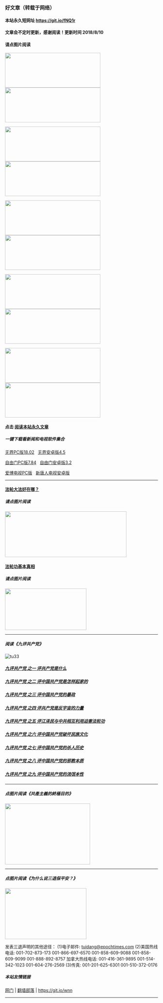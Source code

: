 ### 好文章（转载于网络）

#### 本站永久短网址 https://git.io/fNQ1r 

#### 文章会不定时更新，感谢阅读！更新时间 2018/8/10

#### 请点图片阅读

<a href="https://github.com/suiy6/w3hy/blob/master/README.md"><img src="https://user-images.githubusercontent.com/41253693/43961422-822a7880-9ce7-11e8-9ea1-473f2c29048a.png" width="314"  height="114"></a>
<a href="https://github.com/suiy6/w1hy/blob/master/README.md"><img src="https://user-images.githubusercontent.com/41253693/43950512-0bf5497a-9cc3-11e8-9a89-d0fbd480bf1f.png" width="314"  height="114"></a>

<a href="https://github.com/suiy6/xhy4/blob/master/README.md"><img src="https://user-images.githubusercontent.com/41253693/43952356-483e37ac-9cc8-11e8-8565-ce914b30aded.png" width="314"  height="114"></a>
<a href="https://github.com/suiy6/xhy2/blob/master/README.md"><img src="https://user-images.githubusercontent.com/41253693/43952942-fb6892cc-9cc9-11e8-80a8-51a6862140e0.png" width="314"  height="114"></a>

<a href="https://github.com/suiy6/xihy/blob/master/README.md"><img src="https://user-images.githubusercontent.com/41253693/43949191-61f25088-9cbf-11e8-8fa1-78f12834a45a.png" width="314"  height="114"></a>
<a href="https://github.com/suiy6/w2hy/blob/master/README.md"><img src="https://user-images.githubusercontent.com/41253693/43950058-e636bc56-9cc1-11e8-8f0a-389f13dcb5aa.png" width="314"  height="114"></a>

<a href="https://github.com/suiy6/thy/blob/master/README.md"><img src="https://user-images.githubusercontent.com/41253693/43954941-ddf68c4c-9cd0-11e8-8c40-dec9e9be9d7a.png" width="314"  height="114"></a>
<a href="https://github.com/suiy6/fhy/blob/master/README.md"><img src="https://user-images.githubusercontent.com/41253693/43955269-ed98e6d0-9cd1-11e8-9ac1-ce9f174f7ce4.png" width="314"  height="114"></a>

<a href="https://github.com/suiy6/ghy/blob/master/README.md"><img src="https://user-images.githubusercontent.com/41253693/43955609-932aeebc-9cd3-11e8-9860-f649524b57f5.png" width="314"  height="114"></a>
<a href="https://github.com/suiy6/xhy1/blob/master/README.md"><img src="https://user-images.githubusercontent.com/41253693/43956319-4a5bcc26-9cd6-11e8-85be-f614342ad0a9.png" width="314"  height="114"></a>

#### 点击 [阅读本站永久文章](https://github.com/issues)

##### 一键下载看新闻和电视软件集合

<a href="https://github.com/gfw-breaker/nogfw/blob/master/binary/u1802.zip?raw=true" targe="_blank">无界PC版18.02</a> &nbsp; 
<a href="https://github.com/gfw-breaker/nogfw/blob/master/binary/um4.5.apk?raw=true" targe="_blank">无界安卓版4.5</a>

<a href="https://github.com/gfw-breaker/nogfw/blob/master/binary/fg764p.zip?raw=true" targe="_blank">自由门PC版7.84</a> &nbsp; 
<a href="https://github.com/gfw-breaker/nogfw/blob/master/binary/fgma32.apk?raw=true" targe="_blank">自由门安卓版3.2</a>

<a href="https://github.com/gfw-breaker/nogfw/blob/master/binary/iPPOTV.zip?raw=true" targe="_blank">爱博电视PC版</a> &nbsp; 
<a href="https://github.com/gfw-breaker/nogfw/blob/master/binary/iNTD_TV.apk?raw=true" targe="_blank">新唐人电视安卓版</a>  

******

#### [法轮大法好在哪？](https://github.com/suiy6/xhy5/issues/8)

##### 请点图片阅读

<a href="https://github.com/suiy6/xhy5/issues/8"><img src="https://user-images.githubusercontent.com/41253693/43356348-b048bb5a-92a1-11e8-9612-fbc329015df6.png" width="400"  height="150"></a>

#### [法轮功基本真相](https://github.com/suiy6/xhy5/issues/10)

##### 请点图片阅读

<a href="https://github.com/suiy6/xhy5/issues/10"><img src="https://user-images.githubusercontent.com/41253693/43361629-3e804dde-9306-11e8-8623-d85bcba80a1b.png" width="268"  height="136"></a>

******

##### 阅读《九评共产党》
![tu33](https://user-images.githubusercontent.com/41253693/43362643-02c9f814-9322-11e8-8175-0e458fe5d929.png)
##### [九评共产党 之一 评共产党是什么 ](https://github.com/5fan/88/issues/2)
##### [九评共产党 之二 评中国共产党是怎样起家的](https://github.com/5fan/88/issues/3)
##### [九评共产党 之三 评中国共产党的暴政](https://github.com/5fan/88/issues/4)
##### [九评共产党 之四 评共产党是反宇宙的力量](https://github.com/5fan/88/issues/5)
##### [九评共产党 之五 评江泽民与中共相互利用迫害法轮功](https://github.com/5fan/88/issues/9)
##### [九评共产党 之六 评中国共产党破坏民族文化](https://github.com/5fan/88/issues/10)
##### [九评共产党 之七 评中国共产党的杀人历史](https://github.com/5fan/88/issues/11)
##### [九评共产党 之八 评中国共产党的邪教本质](https://github.com/5fan/88/issues/12)
##### [九评共产党 之九 评中国共产党的流氓本性](https://github.com/5fan/88/issues/13)

****
 ##### 点图片阅读《共產主義的終極目的》
 
 <a href="https://github.com/suiy6/xhy2/issues/9"><img src="https://user-images.githubusercontent.com/41253693/43034411-5810e734-8d0e-11e8-9a42-c01f23c58ab9.jpeg" width="280"  height="200"></a>
 
 ******

##### 点图片阅读《为什么说三退保平安？》
 
 <a href="https://github.com/suiy6/xhy5/issues/11"><img src="https://user-images.githubusercontent.com/41253693/43362671-da1f89aa-9322-11e8-85a3-6a9a4502d086.png" width="268"  height="167"></a>

发表三退声明的其他途径：
(1)电子邮件: tuidang@epochtimes.com
(2)美国热线电话:
001-702-873-173
001-866-697-6570 
001-858-609-9088 
001-858-609-9099 
001-888-892-8757 
加拿大热线电话:
001-416-361-9895 
001-514-342-1023 
001-604-276-2569
(3)传真:
001-201-625-6301 
001-510-372-0176
 <br/>
 
 ##### 本站友情链接
 
[网门](https://github.com/ogate2/ogate)   | [翻墙部落](https://git.io/urfos) | https://git.io/wnn

******
